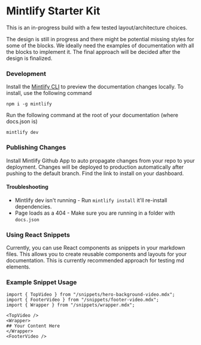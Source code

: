 # Mintlify Starter Kit

This is an in-progress build with a few tested layout/architecture choices.

The design is still in progress and there might be potential missing styles for some of the blocks. We ideally need the examples of documentation with all the blocks to implement it. The final approach will be decided after the design is finalized.

### Development

Install the [Mintlify CLI](https://www.npmjs.com/package/mintlify) to preview the documentation changes locally. To install, use the following command

```
npm i -g mintlify
```

Run the following command at the root of your documentation (where docs.json is)

```
mintlify dev
```

### Publishing Changes

Install Mintlify Github App to auto propagate changes from your repo to your deployment. Changes will be deployed to production automatically after pushing to the default branch. Find the link to install on your dashboard. 

#### Troubleshooting

- Mintlify dev isn't running - Run `mintlify install` it'll re-install dependencies.
- Page loads as a 404 - Make sure you are running in a folder with `docs.json`

### Using React Snippets

Currently, you can use React components as snippets in your markdown files. This allows you to create reusable components and layouts for your documentation. This is currently recommended approach for testing md elements.

### Example Snippet Usage
```mdx
import { TopVideo } from "/snippets/hero-background-video.mdx";
import { FooterVideo } from "/snippets/footer-video.mdx";   
import { Wrapper } from "/snippets/wrapper.mdx";    

<TopVideo />
<Wrapper>
## Your Content Here
</Wrapper>
<FooterVideo />
```